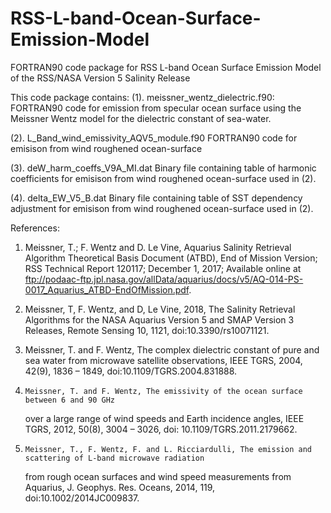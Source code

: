 # RSS-L-band-Ocean-Surface-Emission-Model
FORTRAN90 code package for RSS L-band Ocean Surface Emission Model of the RSS/NASA Version 5 Salinity Release

This code package contains:
(1).    meissner_wentz_dielectric.f90: 
FORTRAN90 code for emission from specular ocean surface using the 
Meissner Wentz model for the dielectric constant of sea-water.

(2).    L_Band_wind_emissivity_AQV5_module.f90
FORTRAN90 code for emisison from wind roughened ocean-surface

(3).    deW_harm_coeffs_V9A_MI.dat
Binary file containing table of harmonic coefficients for emisison from wind roughened ocean-surface used in (2).

(4).    delta_EW_V5_B.dat
Binary file containing table of SST dependency adjustment for emisison from wind roughened ocean-surface used in (2).

References: 
 1.	Meissner, T.; F. Wentz and D. Le Vine, Aquarius Salinity Retrieval Algorithm Theoretical Basis Document (ATBD), 
       End of Mission Version; RSS Technical Report 120117; December 1, 2017; 
       Available online at ftp://podaac-ftp.jpl.nasa.gov/allData/aquarius/docs/v5/AQ-014-PS-0017_Aquarius_ATBD-EndOfMission.pdf.

 2.    Meissner, T, F. Wentz, and D, Le Vine, 2018, 
       The Salinity Retrieval Algorithms for the NASA Aquarius Version 5 and SMAP Version 3 Releases, 
       Remote Sensing 10, 1121, doi:10.3390/rs10071121. 

 3.    Meissner, T. and F. Wentz, The complex dielectric constant of pure and sea water from microwave satellite observations, 
       IEEE TGRS, 2004, 42(9), 1836 – 1849, doi:10.1109/TGRS.2004.831888.

 4. 	Meissner, T. and F. Wentz, The emissivity of the ocean surface between 6 and 90 GHz 
       over a large range of wind speeds and Earth incidence angles, 
       IEEE TGRS, 2012, 50(8), 3004 – 3026, doi: 10.1109/TGRS.2011.2179662.   

 5. 	Meissner, T., F. Wentz, F. and L. Ricciardulli, The emission and scattering of L-band microwave radiation 
       from rough ocean surfaces and wind speed measurements from Aquarius, 
       J. Geophys. Res. Oceans, 2014, 119, doi:10.1002/2014JC009837.
